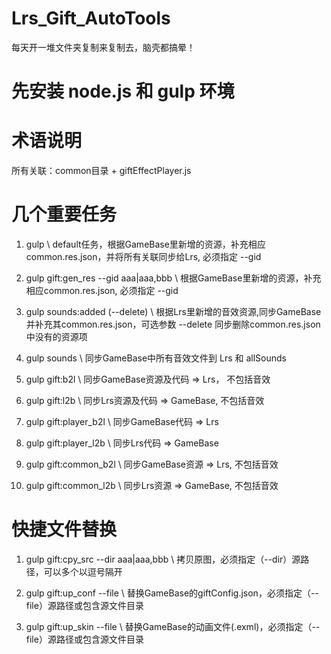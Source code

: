 # Lrs_Gift_AutoTools
每天开一堆文件夹复制来复制去，脑壳都搞晕！

# 先安装 node.js 和 gulp 环境

# 术语说明
  所有关联：common目录 + giftEffectPlayer.js

# 几个重要任务
  1) gulp \\ default任务，根据GameBase里新增的资源，补充相应common.res.json，并将所有关联同步给Lrs, 必须指定 --gid
  
  2) gulp gift:gen_res --gid aaa|aaa,bbb \\ 根据GameBase里新增的资源，补充相应common.res.json, 必须指定 --gid
  
  3) gulp sounds:added (--delete) \\ 根据Lrs里新增的音效资源,同步GameBase并补充其common.res.json，可选参数 --delete 同步删除common.res.json中没有的资源项
  
  4) gulp sounds \\ 同步GameBase中所有音效文件到 Lrs 和 allSounds
  
  5) gulp gift:b2l \\ 同步GameBase资源及代码 => Lrs， 不包括音效
  
  6) gulp gift:l2b \\ 同步Lrs资源及代码 => GameBase, 不包括音效
  
  7) gulp gift:player_b2l \\ 同步GameBase代码 => Lrs
  
  8) gulp gift:player_l2b \\ 同步Lrs代码 => GameBase
  
  9) gulp gift:common_b2l \\ 同步GameBase资源 => Lrs, 不包括音效
  
  10) gulp gift:common_l2b \\ 同步Lrs资源 => GameBase, 不包括音效
  
 # 快捷文件替换
  1) gulp gift:cpy_src --dir aaa|aaa,bbb  \\ 拷贝原图，必须指定（--dir）源路径，可以多个以逗号隔开
  
  2) gulp gift:up_conf --file \\ 替换GameBase的giftConfig.json，必须指定（--file）源路径或包含源文件目录
  
  3) gulp gift:up_skin --file \\ 替换GameBase的动画文件(.exml)，必须指定（--file）源路径或包含源文件目录
